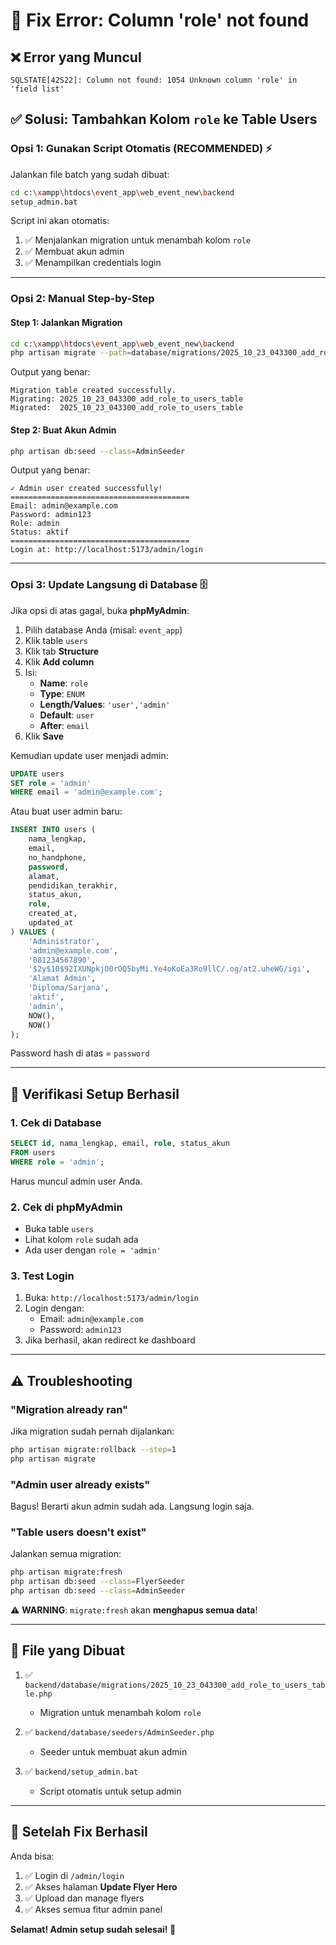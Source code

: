 # 🔧 Fix Error: Column 'role' not found

## ❌ Error yang Muncul
```
SQLSTATE[42S22]: Column not found: 1054 Unknown column 'role' in 'field list'
```

## ✅ Solusi: Tambahkan Kolom `role` ke Table Users

### **Opsi 1: Gunakan Script Otomatis (RECOMMENDED)** ⚡

Jalankan file batch yang sudah dibuat:
```bash
cd c:\xampp\htdocs\event_app\web_event_new\backend
setup_admin.bat
```

Script ini akan otomatis:
1. ✅ Menjalankan migration untuk menambah kolom `role`
2. ✅ Membuat akun admin
3. ✅ Menampilkan credentials login

---

### **Opsi 2: Manual Step-by-Step**

#### Step 1: Jalankan Migration
```bash
cd c:\xampp\htdocs\event_app\web_event_new\backend
php artisan migrate --path=database/migrations/2025_10_23_043300_add_role_to_users_table.php
```

Output yang benar:
```
Migration table created successfully.
Migrating: 2025_10_23_043300_add_role_to_users_table
Migrated:  2025_10_23_043300_add_role_to_users_table
```

#### Step 2: Buat Akun Admin
```bash
php artisan db:seed --class=AdminSeeder
```

Output yang benar:
```
✓ Admin user created successfully!
========================================
Email: admin@example.com
Password: admin123
Role: admin
Status: aktif
========================================
Login at: http://localhost:5173/admin/login
```

---

### **Opsi 3: Update Langsung di Database** 🗄️

Jika opsi di atas gagal, buka **phpMyAdmin**:

1. Pilih database Anda (misal: `event_app`)
2. Klik table `users`
3. Klik tab **Structure**
4. Klik **Add column**
5. Isi:
   - **Name**: `role`
   - **Type**: `ENUM`
   - **Length/Values**: `'user','admin'`
   - **Default**: `user`
   - **After**: `email`
6. Klik **Save**

Kemudian update user menjadi admin:
```sql
UPDATE users 
SET role = 'admin' 
WHERE email = 'admin@example.com';
```

Atau buat user admin baru:
```sql
INSERT INTO users (
    nama_lengkap, 
    email, 
    no_handphone, 
    password, 
    alamat, 
    pendidikan_terakhir, 
    status_akun, 
    role,
    created_at,
    updated_at
) VALUES (
    'Administrator',
    'admin@example.com',
    '081234567890',
    '$2y$10$92IXUNpkjO0rOQ5byMi.Ye4oKoEa3Ro9llC/.og/at2.uheWG/igi',
    'Alamat Admin',
    'Diploma/Sarjana',
    'aktif',
    'admin',
    NOW(),
    NOW()
);
```

Password hash di atas = `password`

---

## 🎯 Verifikasi Setup Berhasil

### 1. Cek di Database
```sql
SELECT id, nama_lengkap, email, role, status_akun 
FROM users 
WHERE role = 'admin';
```

Harus muncul admin user Anda.

### 2. Cek di phpMyAdmin
- Buka table `users`
- Lihat kolom `role` sudah ada
- Ada user dengan `role = 'admin'`

### 3. Test Login
1. Buka: `http://localhost:5173/admin/login`
2. Login dengan:
   - Email: `admin@example.com`
   - Password: `admin123`
3. Jika berhasil, akan redirect ke dashboard

---

## ⚠️ Troubleshooting

### "Migration already ran"
Jika migration sudah pernah dijalankan:
```bash
php artisan migrate:rollback --step=1
php artisan migrate
```

### "Admin user already exists"
Bagus! Berarti akun admin sudah ada. Langsung login saja.

### "Table users doesn't exist"
Jalankan semua migration:
```bash
php artisan migrate:fresh
php artisan db:seed --class=FlyerSeeder
php artisan db:seed --class=AdminSeeder
```

⚠️ **WARNING**: `migrate:fresh` akan **menghapus semua data**!

---

## 📝 File yang Dibuat

1. ✅ `backend/database/migrations/2025_10_23_043300_add_role_to_users_table.php`
   - Migration untuk menambah kolom `role`

2. ✅ `backend/database/seeders/AdminSeeder.php`
   - Seeder untuk membuat akun admin

3. ✅ `backend/setup_admin.bat`
   - Script otomatis untuk setup admin

---

## 🚀 Setelah Fix Berhasil

Anda bisa:
1. ✅ Login di `/admin/login`
2. ✅ Akses halaman **Update Flyer Hero**
3. ✅ Upload dan manage flyers
4. ✅ Akses semua fitur admin panel

**Selamat! Admin setup sudah selesai! 🎉**
